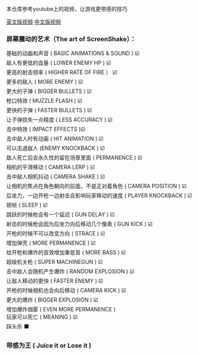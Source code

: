 本仓库参考youtube上的视频，让游戏更带感的技巧

[英文版视频](https://www.youtube.com/watch?v=AJdEqssNZ-U)     [中文版视频](https://www.bilibili.com/video/BV1Ds411v7Ux)

### 屏幕震动的艺术（The art of ScreenShake）：

基础的动画和声音 ( BASIC ANIMATIONS & SOUND ) :ballot_box_with_check:  
敌人有更低的血量 ( LOWER ENEMY HP ) :ballot_box_with_check:  
更高的射击频率 ( HIGHER RATE OF FIRE ） :ballot_box_with_check:  
更多的敌人 ( MORE ENEMY ) :ballot_box_with_check:  
更大的子弹 ( BIGGER BULLETS ) :ballot_box_with_check:  
枪口特效 ( MUZZLE FLASH ) :ballot_box_with_check:  
更快的子弹 ( FASTER BULLETS ) :ballot_box_with_check:  
让子弹损失一点精度 ( LESS ACCURACY ) :ballot_box_with_check:  
击中特效 ( IMPACT EFFECTS ):ballot_box_with_check:  
击中敌人时有动画 ( HIT ANIMATION ) :ballot_box_with_check:  
可以击退敌人 (ENEMY KNOCKBACK ) :ballot_box_with_check:  
敌人死亡后会永久性的留在场景里面 ( PERMANENCE ) :ballot_box_with_check:  
相机的平滑移动 ( CAMERA LERP ) :ballot_box_with_check:  
击中敌人相机抖动 ( CAMERA SHAKE ) :ballot_box_with_check:  
让相机的焦点在角色朝向的前面，不是正对着角色 ( CAMERA POSITION ) :ballot_box_with_check:  
后坐力，一边开枪一边射击会影响玩家移动的速度 ( PLAYER KNOCKBACK ) :ballot_box_with_check:  
顿帧 ( SLEEP ) :ballot_box_with_check:  
跳跃的时候枪会有一个延迟 ( GUN DELAY ) :ballot_box_with_check:  
射击的时候枪会因为后坐力向后移动几个像素 ( GUN KICK ) :ballot_box_with_check:  
开枪的时候不可以改变方向 ( STRACE ) :ballot_box_with_check:  
增加弹壳 ( MORE PERMANENCE ) ☑️  
给开枪和爆炸的音效增加重低音 ( MORE BASS ) :ballot_box_with_check:  
超级机关枪 ( SUPER MACHINEGUN ) :ballot_box_with_check:  
击中敌人会随机产生爆炸 ( RANDOM EXPLOSION ) :ballot_box_with_check:  
让敌人移动的更快 ( FASTER ENEMY ) :ballot_box_with_check:  
开枪的时候相机也会向后移动 ( CAMERA KICK ) :ballot_box_with_check:  
更大的爆炸 ( BIGGER EXPLOSION ) :ballot_box_with_check:  
增加爆炸烟雾 ( EVEN MORE PERMANENCE )   
玩家可以死亡 ( MEANING ) :ballot_box_with_check:  
踩头杀 :black_large_square:  



### 带感为王 ( Juice it or Lose it )







